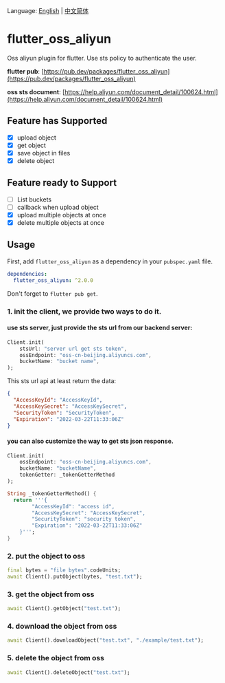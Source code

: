 Language: [English](README.md) | [中文简体](README_ZH.md)

# flutter_oss_aliyun

Oss aliyun plugin for flutter. Use sts policy to authenticate the user.

**flutter pub**: [https://pub.dev/packages/flutter_oss_aliyun](https://pub.dev/packages/flutter_oss_aliyun)

**oss sts document**: [https://help.aliyun.com/document_detail/100624.html](https://help.aliyun.com/document_detail/100624.html)

## Feature has Supported
- [x] upload object 
- [x] get object 
- [x] save object in files
- [x] delete object

## Feature ready to Support
- [ ] List buckets
- [ ] callback when upload object
- [x] upload multiple objects at once
- [x] delete multiple objects at once

## Usage
First, add `flutter_oss_aliyun` as a dependency in your `pubspec.yaml` file.
```yaml
dependencies:
  flutter_oss_aliyun: ^2.0.0
```
Don't forget to `flutter pub get`.

### 1. init the client, we provide two ways to do it.
#### use sts server, just provide the sts url from our backend server:
```dart
Client.init(
    stsUrl: "server url get sts token",
    ossEndpoint: "oss-cn-beijing.aliyuncs.com",
    bucketName: "bucket name",
);
```

This sts url api at least return the data:
```json
{
  "AccessKeyId": "AccessKeyId",
  "AccessKeySecret": "AccessKeySecret",
  "SecurityToken": "SecurityToken",
  "Expiration": "2022-03-22T11:33:06Z"
}
```

#### you can also customize the way to get sts json response.
```dart
Client.init(
    ossEndpoint: "oss-cn-beijing.aliyuncs.com",
    bucketName: "bucketName",
    tokenGetter: _tokenGetterMethod
);

String _tokenGetterMethod() {
  return '''{
        "AccessKeyId": "access id",
        "AccessKeySecret": "AccessKeySecret",
        "SecurityToken": "security token",
        "Expiration": "2022-03-22T11:33:06Z"
    }''';
}
```

### 2. put the object to oss
```dart
final bytes = "file bytes".codeUnits;
await Client().putObject(bytes, "test.txt");
```

### 3. get the object from oss
```dart
await Client().getObject("test.txt");
```

### 4. download the object from oss
```dart
await Client().downloadObject("test.txt", "./example/test.txt");
```

### 5. delete the object from oss
```dart
await Client().deleteObject("test.txt");
```

